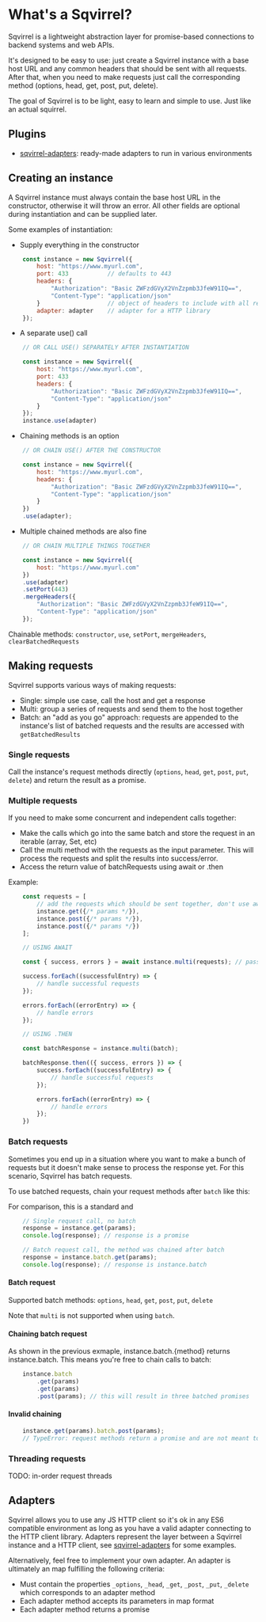 # What's a Sqvirrel?

Sqvirrel is a lightweight abstraction layer for promise-based connections to backend systems and web APIs.

It's designed to be easy to use: just create a Sqvirrel instance with a base host URL and any common headers that should be sent with all requests. After that, when you need to make requests just call the corresponding method (options, head, get, post, put, delete).

The goal of Sqvirrel is to be light, easy to learn and simple to use. Just like an actual squirrel.

## Plugins

* [sqvirrel-adapters](https://github.com/raybergholm/sqvirrel-adapters): ready-made adapters to run in various environments

## Creating an instance

A Sqvirrel instance must always contain the base host URL in the constructor, otherwise it will throw an error. All other fields are optional during instantiation and can be supplied later.

Some examples of instantiation:

* Supply everything in the constructor
```javascript
    const instance = new Sqvirrel({
        host: "https://www.myurl.com", 
        port: 433           // defaults to 443
        headers: {     
            "Authorization": "Basic ZWFzdGVyX2VnZzpmb3JfeW91IQ==",
            "Content-Type": "application/json"
        }                   // object of headers to include with all requests (defaults to an empty object)   
        adapter: adapter    // adapter for a HTTP library
    });
```
* A separate use() call
```javascript
    // OR CALL USE() SEPARATELY AFTER INSTANTIATION

    const instance = new Sqvirrel({
        host: "https://www.myurl.com", 
        port: 433
        headers: { 
            "Authorization": "Basic ZWFzdGVyX2VnZzpmb3JfeW91IQ==",
            "Content-Type": "application/json"
        }
    });
    instance.use(adapter)
```
* Chaining methods is an option
```javascript
    // OR CHAIN USE() AFTER THE CONSTRUCTOR

    const instance = new Sqvirrel({
        host: "https://www.myurl.com",
        headers: { 
            "Authorization": "Basic ZWFzdGVyX2VnZzpmb3JfeW91IQ==",
            "Content-Type": "application/json"
        }
    })
    .use(adapter);
```
* Multiple chained methods are also fine
```javascript
    // OR CHAIN MULTIPLE THINGS TOGETHER

    const instance = new Sqvirrel({
        host: "https://www.myurl.com"
    })
    .use(adapter)
    .setPort(443)
    .mergeHeaders({
        "Authorization": "Basic ZWFzdGVyX2VnZzpmb3JfeW91IQ==",
        "Content-Type": "application/json"
    });
```

Chainable methods:
`constructor`, `use`, `setPort`, `mergeHeaders`, `clearBatchedRequests`

## Making requests
Sqvirrel supports various ways of making requests:

* Single: simple use case, call the host and get a response
* Multi: group a series of requests and send them to the host together
* Batch: an "add as you go" approach: requests are appended to the instance's list of batched requests and the results are accessed with `getBatchedResults`

### Single requests
Call the instance's request methods directly (`options`, `head`, `get`, `post`, `put`, `delete`) and return the result as a promise.

### Multiple requests
If you need to make some concurrent and independent calls together:
* Make the calls which go into the same batch and store the request in an iterable (array, Set, etc) 
* Call the multi method with the requests as the input parameter. This will process the requests and split the results into success/error.
* Access the return value of batchRequests using await or .then

Example:
```javascript
    const requests = [
        // add the requests which should be sent together, don't use await here!
        instance.get({/* params */}),   
        instance.post({/* params */}),
        instance.post({/* params */})
    ];

    // USING AWAIT

    const { success, errors } = await instance.multi(requests); // pass all the batched requests, use await or .then

    success.forEach((successfulEntry) => {
        // handle successful requests
    });

    errors.forEach((errorEntry) => {
        // handle errors
    });

    // USING .THEN

    const batchResponse = instance.multi(batch);

    batchResponse.then(({ success, errors }) => {
        success.forEach((successfulEntry) => {
            // handle successful requests
        });

        errors.forEach((errorEntry) => {
            // handle errors
        });
    })
```

### Batch requests
Sometimes you end up in a situation where you want to make a bunch of requests but it doesn't make sense to process the response yet. For this scenario, Sqvirrel has batch requests.

To use batched requests, chain your request methods after `batch` like this:

For comparison, this is a standard and 
```javascript
    // Single request call, no batch
    response = instance.get(params);
    console.log(response); // response is a promise

    // Batch request call, the method was chained after batch
    response = instance.batch.get(params);
    console.log(response); // response is instance.batch
```

#### Batch request
Supported batch methods:
`options`, `head`, `get`, `post`, `put`, `delete`

Note that `multi` is not supported when using `batch`.

#### Chaining batch request
As shown in the previous exmaple, instance.batch.{method} returns instance.batch. This means you're free to chain calls to batch:
```javascript
    instance.batch
        .get(params)
        .get(params)
        .post(params); // this will result in three batched promises 
```

#### Invalid chaining
```javascript
    instance.get(params).batch.post(params);
    // TypeError: request methods return a promise and are not meant to be chained like this
```

### Threading requests
TODO: in-order request threads

## Adapters

Sqvirrel allows you to use any JS HTTP client so it's ok in any ES6 compatible environment as long as you have a valid adapter connecting to the HTTP client library. Adapters represent the layer between a Sqvirrel instance and a HTTP client, see [sqvirrel-adapters](https://github.com/raybergholm/sqvirrel-adapters) for some examples.

Alternatively, feel free to implement your own adapter. An adapter is ultimately an map fulfilling the following criteria:

* Must contain the properties `_options`, `_head`, `_get`, `_post`, `_put`, `_delete` which corresponds to an adapter method
* Each adapter method accepts its parameters in map format
* Each adapter method returns a promise